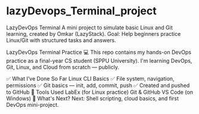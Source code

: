 # lazyDevops_Terminal_project

LazyDevOps Terminal A mini project to simulate basic Linux and Git learning, created by Omkar (LazyStack). Goal: Help beginners practice Linux/Git with structured tasks and answers.

LazyDevOps Terminal Practice 💻 This repo contains my hands-on DevOps practice as a final-year CS student (SPPU University). I'm learning DevOps, Git, Linux, and Cloud from scratch — publicly.

✅ What I’ve Done So Far Linux CLI Basics 
✅ File system, navigation, permissions 
✅ Git basics — init, add, commit, push 
✅ Created and pushed to GitHub 
📌 Tools Used LabEx (for Linux practice) Git & GitHub VS Code (on Windows) 
🌱 What's Next? Next: Shell scripting, cloud basics, and first DevOps mini-project.
